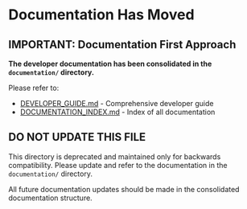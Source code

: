 # Documentation Has Moved

## IMPORTANT: Documentation First Approach

**The developer documentation has been consolidated in the `documentation/` directory.**

Please refer to:

- [DEVELOPER_GUIDE.md](../../documentation/guidelines/DEVELOPER_GUIDE.md) - Comprehensive developer guide
- [DOCUMENTATION_INDEX.md](../../documentation/DOCUMENTATION_INDEX.md) - Index of all documentation

## DO NOT UPDATE THIS FILE

This directory is deprecated and maintained only for backwards compatibility.
Please update and refer to the documentation in the `documentation/` directory.

All future documentation updates should be made in the consolidated documentation structure.
